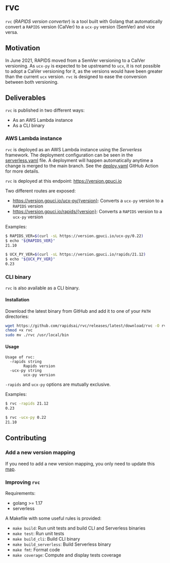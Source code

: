 # rvc

`rvc` (_RAPIDS version converter_) is a tool built with Golang that automatically
convert a `RAPIDS` version (CalVer) to a `ucx-py` version (SemVer) and vice versa.

## Motivation

In June 2021, RAPIDS moved from a SemVer versioning to a CalVer versioning.
As `ucx-py` is expected to be upstreamd to `ucx`, it is not possible to adopt
a CalVer versioning for it, as the versions would have been greater than the
current `ucx` version. `rvc` is designed to ease the conversion between both
versioning.

## Deliverables

`rvc` is published in two different ways:
  - As an AWS Lambda instance
  - As a CLI binary

### AWS Lambda instance

`rvc` is deployed as an AWS Lambda instance using the _Serverless_ framework.
The deployment configuration can be seen in the
[serverless.yaml](https://github.com/rapidsai/rvc/blob/main/serverless.yaml) file.
A deployment will happen automatically anytime a change is merged to the main branch.
See the [deploy.yaml](https://github.com/rapidsai/rvc/blob/main/.github/workflows/deploy.yaml)
GitHub Action for more details.

`rvc` is deployed at this endpoint: https://version.gpuci.io

Two different routes are exposed:
  - https://version.gpuci.io/ucx-py/{version}: Converts a `ucx-py` version to a `RAPIDS` version
  - https://version.gpuci.io/rapids/{version}: Converts a `RAPIDS` version to a `ucx-py` version

Examples:
```sh
$ RAPIDS_VER=$(curl -sL https://version.gpuci.io/ucx-py/0.22)
$ echo "${RAPIDS_VER}"
21.10
```
```sh
$ UCX_PY_VER=$(curl -sL https://version.gpuci.io/rapids/21.12)
$ echo "${UCX_PY_VER}"
0.23
```

### CLI binary

`rvc` is also available as a CLI binary.

#### Installation

Download the latest binary from GitHub and add it to one of your `PATH` directories:

```sh
wget https://github.com/rapidsai/rvc/releases/latest/download/rvc -O rvc
chmod +x rvc
sudo mv ./rvc /usr/local/bin
```

#### Usage

```
Usage of rvc:
  -rapids string
        Rapids version
  -ucx-py string
        ucx-py version
```

`-rapids` and `ucx-py` options are mutually exclusive.

Examples:
```sh
$ rvc -rapids 21.12
0.23
```
```sh
$ rvc -ucx-py 0.22
21.10
```

## Contributing

### Add a new version mapping

If you need to add a new version mapping, you only need to update this
[map](https://github.com/rapidsai/rvc/blob/main/pkg/rvc/rvc.go#L15).

### Improving `rvc`

Requirements:
  - golang >= 1.17
  - serverless

A Makefile with some useful rules is provided:
  - `make build`: Run unit tests and build CLI and Serverless binaries
  - `make test`: Run unit tests
  - `make build_cli`: Build CLI binary
  - `make build_serverless`: Build Serverless binary
  - `make fmt`: Format code
  - `make coverage`: Compute and display tests coverage
